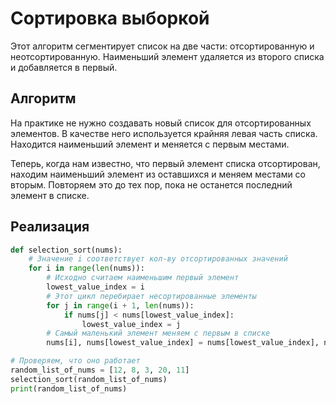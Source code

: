 # Cортировка выборкой #

Этот алгоритм сегментирует список на две части: отсортированную и неотсортированную. Наименьший элемент удаляется из второго списка и добавляется в первый.

## Алгоритм ##

На практике не нужно создавать новый список для отсортированных элементов. В качестве него используется крайняя левая часть списка. Находится наименьший элемент и меняется с первым местами.

Теперь, когда нам известно, что первый элемент списка отсортирован, находим наименьший элемент из оставшихся и меняем местами со вторым. Повторяем это до тех пор, пока не останется последний элемент в списке.

## Реализация ##

```python
def selection_sort(nums):
    # Значение i соответствует кол-ву отсортированных значений
    for i in range(len(nums)):
        # Исходно считаем наименьшим первый элемент
        lowest_value_index = i
        # Этот цикл перебирает несортированные элементы
        for j in range(i + 1, len(nums)):
            if nums[j] < nums[lowest_value_index]:
                lowest_value_index = j
        # Самый маленький элемент меняем с первым в списке
        nums[i], nums[lowest_value_index] = nums[lowest_value_index], nums[i]

# Проверяем, что оно работает
random_list_of_nums = [12, 8, 3, 20, 11]
selection_sort(random_list_of_nums)
print(random_list_of_nums)
```